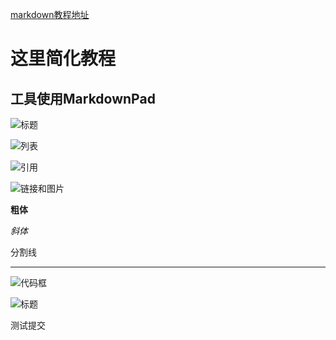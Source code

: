 [markdown教程地址](https://www.jianshu.com/p/1e402922ee32/)
# 这里简化教程
## 工具使用MarkdownPad

![标题](http://ww1.sinaimg.cn/large/6aee7dbbgw1effeaclhiyj20eh09cwez.jpg)


![列表](http://ww4.sinaimg.cn/large/6aee7dbbgw1effew5aftij20d80bz3yw.jpg)

![引用](http://ww3.sinaimg.cn/large/6aee7dbbgw1effezhonxlj20e009c3yu.jpg)

![链接和图片](http://ww2.sinaimg.cn/large/6aee7dbbgw1efffa67voyj20ix0ctq3n.jpg)



**粗体**

*斜体*

分割线
***



![代码框](http://ww3.sinaimg.cn/large/6aee7dbbgw1effg1lsa97j20lt0a8dgs.jpg)

![标题](http://ww1.sinaimg.cn/large/6aee7dbbgw1effeaclhiyj20eh09cwez.jpg)

测试提交
